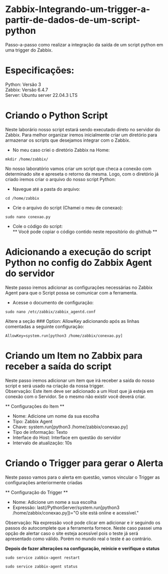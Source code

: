 # Zabbix-Integrando-um-trigger-a-partir-de-dados-de-um-script-python
Passo-a-passo como realizar a integração da saída de um script python em uma trigger do Zabbix.

# Especificações:<br />
Python: Versão 3<br />
Zabbix: Versão 6.4.7<br />
Server: Ubuntu server 22.04.3 LTS<br />


# Criando o Python Script<br />
Neste laborário nosso script estará sendo executado direto no servidor do Zabbix. Para melhor organizar iremos inicialmente criar um diretório para armazenar os scripts que desejamos integrar com o Zabbix.<br />

- No meu caso criei o diretório Zabbix na Home:<br />
<pre class="notranslate"><code class="notranslate">mkdir /home/zabbix/
</code></pre>

No nosso laboratório vamos criar um script que checa a conexão com determinado site e apreseta o retorno da mesma. Logo, com o diretório já criado iremos criar o arquivo do nosso script Python:<br />

- Navegue até a pasta do arquivo:<br />
<pre class="notranslate"><code class="notranslate">cd /home/zabbix
</code></pre>

- Crie o arquivo do script (Chamei o meu de conexao):<br />
<pre class="notranslate"><code class="notranslate">sudo nano conexao.py
</code></pre>

- Cole o código do script:<br />
** Você pode copiar o código contido neste repositório do ghithub **

# Adicionando a execução do script Python no config do Zabbix Agent do servidor<br />
Neste passo iremos adicionar as configurações necessárias no Zabbix Agent para que o Script possa se comunicar com a ferramenta.

- Acesse o documento de configuração:<br />
<pre class="notranslate"><code class="notranslate">sudo nano /etc/zabbix/zabbix_agentd.conf
</code></pre>

Altere a seção ### Option: AllowKey adicionando após as linhas comentadas a seguinte configuração:<br />
<pre class="notranslate"><code class="notranslate">AllowKey=system.run[python3 /home/zabbix/conexao.py]
</code></pre>


# Criando um Item no Zabbix para receber a saída do script<br />
Neste passo iremos adicionar um item que irá receber a saída do nosso script e será usado na criação da nossa trigger.<br />
Observação: Este item deve ser adicionado a um Host que já esteja em conexão com o Servidor. Se o mesmo não existir você deverá criar.

** Configurações do Item **<br />
- Nome: Adicione um nome da sua escolha <br />
- Tipo: Zabbix Agent<br />
- Chave: system.run[python3 /home/zabbix/conexao.py]<br />
- Tipo de informação: Texto<br />
- Interface do Host: Interface em questão do servidor<br />
- Intervalo de atualização: 10s

# Criando o Trigger para gerar o Alerta<br />
Neste passo vamos para o alerta em questão, vamos vincular o Trigger as configurações anteriormente criadas

** Configuração do Trigger **<br />
- Nome: Adicione um nome a sua escolha<br />
- Expressão: last(/PythonServer/system.run[python3 /home/zabbix/conexao.py])="O site está online e acessível."

Observação: Na expressão você pode clicar em adicionar e ir seguindo os passos do autocomplete que a ferramenta fornece. Neste caso passei uma opção de alertar caso o site esteja acessível pois o teste já será apresentado como válido. Porém no mundo real o teste é ao contrário.

**Depois de fazer alterações na configuração, reinicie e verifique o status**
<pre class="notranslate"><code class="notranslate">sudo service zabbix-agent restart
</code></pre>
<pre class="notranslate"><code class="notranslate">sudo service zabbix-agent status
</code></pre>
